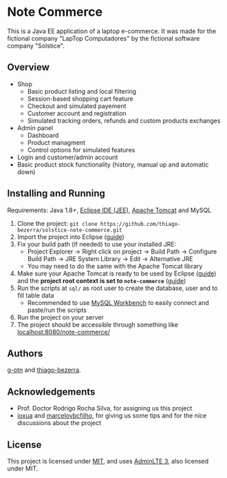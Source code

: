 # Note Commerce
This is a Java EE application of a laptop e-commerce. It was made for the 
fictional company "LapTop Computadores" by the fictional software company "Solstice".

## Overview
- Shop
  - Basic product listing and local filtering
  - Session-based shopping cart feature
  - Checkout and simulated payement
  - Customer account and registration
  - Simulated tracking orders, refunds and custom products exchanges
- Admin panel
  - Dashboard
  - Product managment
  - Control options for simulated features
- Login and customer/admin account
- Basic product stock functionality (history, manual up and automatic down)

## Installing and Running
Requirements: Java 1.8+, [Eclipse IDE (JEE)](https://www.eclipse.org/downloads/packages/release/2019-12/r/eclipse-ide-enterprise-java-developers), [Apache Tomcat](https://tomcat.apache.org/download-80.cgi) and MySQL
1. Clone the project: `git clone https://github.com/thiago-bezerra/solstice-note-commerce.git`
2. Import the project into Eclipse ([guide](https://help.eclipse.org/2019-12/index.jsp?topic=%2Forg.eclipse.platform.doc.user%2Ftasks%2Ftasks-importproject.htm))
3. Fix your build path (if needed) to use your installed JRE:
   - Project Explorer -> Right click on project -> Build Path -> Configure Build Path -> JRE System Library -> Edit -> Alternative JRE
   - You may need to do the same with the Apache Tomcat library
4. Make sure your Apache Tomcat is ready to be used by Eclipse ([guide](https://crunchify.com/step-by-step-guide-to-setup-and-install-apache-tomcat-server-in-eclipse-development-environment-ide/)) and the __project root context is set to `note-commerce`__ ([guide](https://stackoverflow.com/a/8334309/11138267))
5. Run the scripts at `sql/` as root user to create the database, user and to fill table data
   - Recommended to use [MySQL Workbench](https://dev.mysql.com/downloads/workbench/) to easily connect and paste/run the scripts
6. Run the project on your server
7. The project should be accessible through something like [localhost:8080/note-commerce/](http://localhost:8080/note-commerce/)

## Authors
[g-otn](https://github.com/g-otn) and [thiago-bezerra](https://github.com/thiago-bezerra).

## Acknowledgements
- Prof. Doctor Rodrigo Rocha Silva, for assigning us this project
- [ioxua](https://github.com/ioxua) and [marcelovbcfilho](https://gitlab.com/marcelovbcfilho), for giving us some tips and for the nice discussions about the project

## License
This project is licensed under [MIT](/LICENSE), and uses [AdminLTE 3](https://github.com/ColorlibHQ/AdminLTE/tree/v3.0.2), 
also licensed under MIT.
